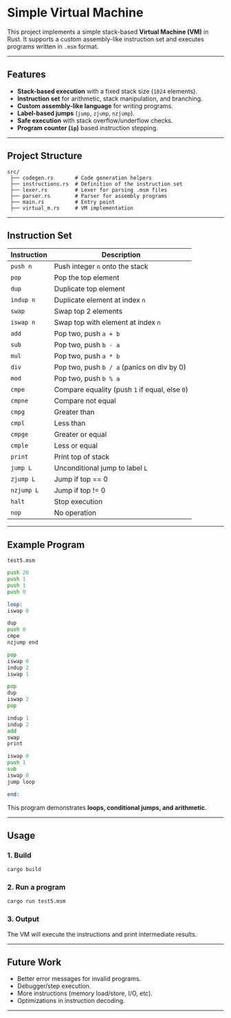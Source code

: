 # Simple  Virtual Machine

This project implements a simple stack-based **Virtual Machine (VM)** in Rust.
It supports a custom assembly-like instruction set and executes programs written in `.msm` format.

---

## Features

* **Stack-based execution** with a fixed stack size (`1024` elements).
* **Instruction set** for arithmetic, stack manipulation, and branching.
* **Custom assembly-like language** for writing programs.
* **Label-based jumps** (`jump`, `zjump`, `nzjump`).
* **Safe execution** with stack overflow/underflow checks.
* **Program counter (`ip`)** based instruction stepping.

---

## Project Structure

```
src/
 ├── codegen.rs       # Code generation helpers
 ├── instructions.rs  # Definition of the instruction set
 ├── lexer.rs         # Lexer for parsing .msm files
 ├── parser.rs        # Parser for assembly programs
 ├── main.rs          # Entry point
 ├── virtual_m.rs     # VM implementation
```

---

## Instruction Set

| Instruction | Description                                    |
| ----------- | ---------------------------------------------- |
| `push n`    | Push integer `n` onto the stack                |
| `pop`       | Pop the top element                            |
| `dup`       | Duplicate top element                          |
| `indup n`   | Duplicate element at index `n`                 |
| `swap`      | Swap top 2 elements                            |
| `iswap n`   | Swap top with element at index `n`             |
| `add`       | Pop two, push `a + b`                          |
| `sub`       | Pop two, push `b - a`                          |
| `mul`       | Pop two, push `a * b`                          |
| `div`       | Pop two, push `b / a` (panics on div by 0)     |
| `mod`       | Pop two, push `b % a`                          |
| `cmpe`      | Compare equality (push `1` if equal, else `0`) |
| `cmpne`     | Compare not equal                              |
| `cmpg`      | Greater than                                   |
| `cmpl`      | Less than                                      |
| `cmpge`     | Greater or equal                               |
| `cmple`     | Less or equal                                  |
| `print`     | Print top of stack                             |
| `jump L`    | Unconditional jump to label `L`                |
| `zjump L`   | Jump if top == 0                               |
| `nzjump L`  | Jump if top != 0                               |
| `halt`      | Stop execution                                 |
| `nop`       | No operation                                   |

---

## Example Program

`test5.msm`

```asm
push 20
push 1
push 1
push 0

loop:
iswap 0

dup
push 0
cmpe
nzjump end

pop
iswap 0
indup 2
iswap 1

pop
dup
iswap 2
pop

indup 1
indup 2
add
swap
print

iswap 0
push 1
sub
iswap 0
jump loop

end:
```

This program demonstrates **loops, conditional jumps, and arithmetic**.

---

## Usage

### 1. Build

```bash
cargo build
```

### 2. Run a program

```bash
cargo run test5.msm
```

### 3. Output

The VM will execute the instructions and print intermediate results.

---

## Future Work

* Better error messages for invalid programs.
* Debugger/step execution.
* More instructions (memory load/store, I/O, etc).
* Optimizations in instruction decoding.

---

